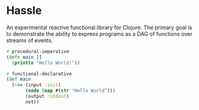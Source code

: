 # Hassle

An experimental reactive functional library for Clojure. The primary goal is to
demonstrate the ability to express programs as a DAG of functions over streams
of events.

```clojure
#_procedural-imperative
(defn main []
  (println "Hello World!"))

#_functional-declarative
(def main
  (->> (input :init)
       (node (map #(str "Hello World")))
       (output :stdout)
       net))
```
